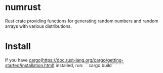# numrust
Rust crate providing functions for generating random numbers and random arrays with various distributions.

# Install
If you have [cargo]()(https://doc.rust-lang.org/cargo/getting-started/installation.html)
installed, run:
```cargo build`````````
